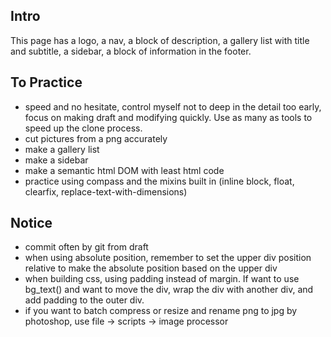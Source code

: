 ## Intro
This page has a logo, a nav, a block of description, a gallery list with title and subtitle,  a sidebar, a block of information in the footer.

## To Practice
- speed and no hesitate, control myself not to deep in the detail too early, focus on making draft and modifying quickly. Use as many as tools to speed up the clone process.
- cut pictures from a png accurately
- make a gallery list
- make a sidebar
- make a semantic html DOM with least html code
- practice using compass and the mixins built in (inline block, float, clearfix, replace-text-with-dimensions)

## Notice
- commit often by git from draft
- when using absolute position, remember to set the upper div position relative to make the absolute position based on the upper div
- when building css, using padding instead of margin. If want to use bg_text() and want to move the div, wrap the div with another div, and add padding to the outer div.
- if you want to batch compress or resize and rename png to jpg by photoshop, use file -> scripts -> image processor